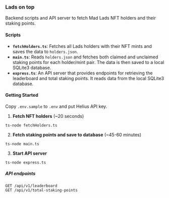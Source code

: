 ### Lads on top

Backend scripts and API server to fetch Mad Lads NFT holders and their staking points.

#### Scripts

- **`fetchHolders.ts`**: Fetches all Lads holders with their NFT mints and saves the data to `holders.json`.
- **`main.ts`**: Reads `holders.json` and fetches both claimed and unclaimed staking points for each holder/mint pair. The data is then saved to a local SQLite3 database.
- **`express.ts`**: An API server that provides endpoints for retrieving the leaderboard and total staking points. It reads data from the local SQLite3 database.

#### Getting Started

Copy `.env.sample` to `.env` and put Helius API key.

1. **Fetch NFT holders** (~20 seconds)
```
ts-node fetchHolders.ts
```

2. **Fetch staking points and save to database** (~45-60 minutes)
```
ts-node main.ts
```

3. **Start API server**
```
ts-node express.ts
```

##### API endpoints
```
GET /api/v1/leaderboard
GET /api/v1/total-staking-points
```
